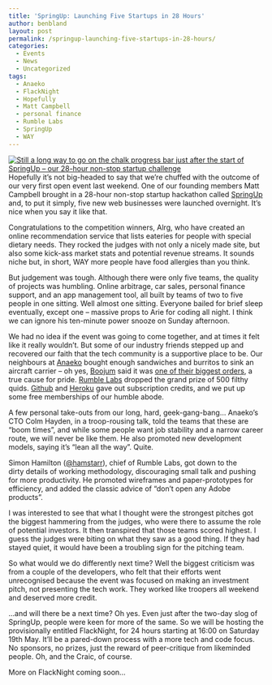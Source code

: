 ```yaml
---
title: 'SpringUp: Launching Five Startups in 28 Hours'
author: benbland
layout: post
permalink: /springup-launching-five-startups-in-28-hours/
categories:
  - Events
  - News
  - Uncategorized
tags:
  - Anaeko
  - FlackNight
  - Hopefully
  - Matt Campbell
  - personal finance
  - Rumble Labs
  - SpringUp
  - WAY
---
```

[<img class="size-medium wp-image-346 alignleft" title="SpringUp_Team2" src="http://i1.wp.com/farsetlabs.org.uk/blog/wp-content/uploads/2012/04/SpringUp_Team2-200x300.jpg?fit=200%2C300" alt="Still a long way to go on the chalk progress bar just after the start of SpringUp – our 28-hour non-stop startup challenge" data-recalc-dims="1" />][1]Hopefully it&#8217;s not big-headed to say that we&#8217;re chuffed with the outcome of our very first open event last weekend. One of our founding members Matt Campbell brought in a 28-hour non-stop startup hackathon called [SpringUp][2] and, to put it simply, five new web businesses were launched overnight. It&#8217;s nice when you say it like that.

Congratulations to the competition winners, Alrg, who have created an online recommendation service that lists eateries for people with special dietary needs. They rocked the judges with not only a nicely made site, but also some kick-ass market stats and potential revenue streams. It sounds niche but, in short, WAY more people have food allergies than you think.

<!--more-->

But judgement was tough. Although there were only five teams, the quality of projects was humbling. Online arbitrage, car sales, personal finance support, and an app management tool, all built by teams of two to five people in one sitting. Well almost one sitting. Everyone bailed for brief sleep eventually, except one – massive props to Arie for coding all night. I think we can ignore his ten-minute power snooze on Sunday afternoon.

We had no idea if the event was going to come together, and at times it felt like it really wouldn&#8217;t. But some of our industry friends stepped up and recovered our faith that the tech community is a supportive place to be. Our neighbours at [Anaeko][3] bought enough sandwiches and burritos to sink an aircraft carrier – oh yes, [Boojum][4] said it was [one of their biggest orders][5], a true cause for pride. [Rumble Labs][6] dropped the grand prize of 500 filthy quids. [Github][7] and [Heroku][8] gave out subscription credits, and we put up some free memberships of our humble abode.

A few personal take-outs from our long, hard, geek-gang-bang&#8230; Anaeko&#8217;s CTO Colm Hayden, in a troop-rousing talk, told the teams that these are &#8220;boom times&#8221;, and while some people want job stability and a narrow career route, we will never be like them. He also promoted new development models, saying it&#8217;s &#8220;lean all the way&#8221;. Quite.

Simon Hamilton ([@hamstarr][9]), chief of Rumble Labs, got down to the dirty details of working methodology, discouraging small talk and pushing for more productivity. He promoted wireframes and paper-prototypes for efficiency, and added the classic advice of &#8220;don&#8217;t open any Adobe products&#8221;.

I was interested to see that what I thought were the strongest pitches got the biggest hammering from the judges, who were there to assume the role of potential investors. It then transpired that those teams scored highest. I guess the judges were biting on what they saw as a good thing. If they had stayed quiet, it would have been a troubling sign for the pitching team.

So what would we do differently next time? Well the biggest criticism was from a couple of the developers, who felt that their efforts went unrecognised because the event was focused on making an investment pitch, not presenting the tech work. They worked like troopers all weekend and deserved more credit.

&#8230;and will there be a next time? Oh yes. Even just after the two-day slog of SpringUp, people were keen for more of the same. So we will be hosting the provisionally entitled FlackNight, for 24 hours starting at 16:00 on Saturday 19th May. It&#8217;ll be a pared-down process with a more tech and code focus. No sponsors, no prizes, just the reward of peer-critique from likeminded people. Oh, and the Craic, of course.

More on FlackNight coming soon&#8230;

 [1]: http://i0.wp.com/farsetlabs.org.uk/blog/wp-content/uploads/2012/04/SpringUp_Team2.jpg
 [2]: http://springup.co/
 [3]: http://www.anaeko.com/
 [4]: http://www.boojummex.com/
 [5]: http://twitter.com/#!/boojum_belfast/status/194703225130201088
 [6]: http://rumblelabs.com/
 [7]: https://github.com/
 [8]: http://www.heroku.com/
 [9]: http://twitter.com/#!/hamstarr/
